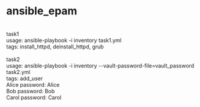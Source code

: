 # ansible_epam
<br>
task1<br>
usage: ansible-playbook -i inventory task1.yml <br>
tags: install_httpd, deinstall_httpd, grub <br>
<br>
task2<br>
usage: ansible-playbook -i inventory --vault-password-file=vault_password task2.yml <br>
tags: add_user <br>
Alice password: Alice<br>
Bob password: Bob<br>
Carol password: Carol <br>
<br>